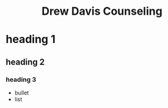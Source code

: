 <h1 align="center">Drew Davis Counseling</h1>

# heading 1

## heading 2

### heading 3

- bullet
- list